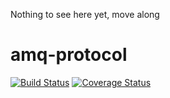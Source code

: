 Nothing to see here yet, move along

# amq-protocol

[![Build Status](https://travis-ci.org/Keruspe/amq-protocol.svg?branch=master)](https://travis-ci.org/Keruspe/amq-protocol)
[![Coverage Status](https://coveralls.io/repos/github/Keruspe/amq-protocol/badge.svg?branch=master)](https://coveralls.io/github/Keruspe/amq-protocol?branch=master)

